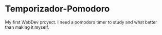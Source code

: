 # Temporizador-Pomodoro
My first WebDev proyect. 
I need a pomodoro timer to study and what better than making it myself.
